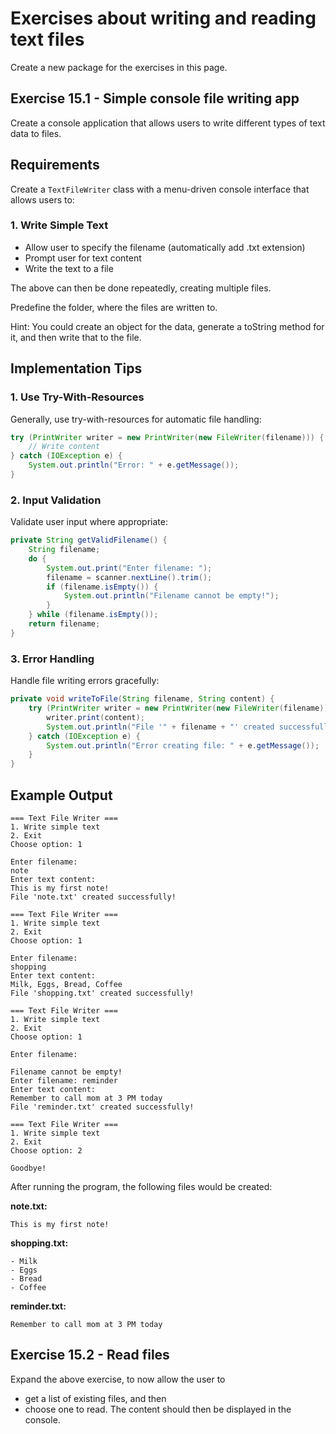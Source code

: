 # Exercises about writing and reading text files

Create a new package for the exercises in this page.

## Exercise 15.1 - Simple console file writing app

Create a console application that allows users to write different types of text data to files. 

## Requirements

Create a `TextFileWriter` class with a menu-driven console interface that allows users to:

### 1. Write Simple Text
- Allow user to specify the filename (automatically add .txt extension)
- Prompt user for text content
- Write the text to a file

The above can then be done repeatedly, creating multiple files.

Predefine the folder, where the files are written to.

Hint: You could create an object for the data, generate a toString method for it, and then write that to the file.


## Implementation Tips

### 1. Use Try-With-Resources
Generally, use try-with-resources for automatic file handling:

```java
try (PrintWriter writer = new PrintWriter(new FileWriter(filename))) {
    // Write content
} catch (IOException e) {
    System.out.println("Error: " + e.getMessage());
}
```

### 2. Input Validation
Validate user input where appropriate:

```java
private String getValidFilename() {
    String filename;
    do {
        System.out.print("Enter filename: ");
        filename = scanner.nextLine().trim();
        if (filename.isEmpty()) {
            System.out.println("Filename cannot be empty!");
        }
    } while (filename.isEmpty());
    return filename;
}
```

### 3. Error Handling
Handle file writing errors gracefully:

```java
private void writeToFile(String filename, String content) {
    try (PrintWriter writer = new PrintWriter(new FileWriter(filename))) {
        writer.print(content);
        System.out.println("File '" + filename + "' created successfully!");
    } catch (IOException e) {
        System.out.println("Error creating file: " + e.getMessage());
    }
}
```

## Example Output

```
=== Text File Writer ===
1. Write simple text
2. Exit
Choose option: 1

Enter filename: 
note
Enter text content: 
This is my first note!
File 'note.txt' created successfully!

=== Text File Writer ===
1. Write simple text
2. Exit
Choose option: 1

Enter filename: 
shopping
Enter text content: 
Milk, Eggs, Bread, Coffee
File 'shopping.txt' created successfully!

=== Text File Writer ===
1. Write simple text
2. Exit
Choose option: 1

Enter filename: 

Filename cannot be empty!
Enter filename: reminder
Enter text content: 
Remember to call mom at 3 PM today
File 'reminder.txt' created successfully!

=== Text File Writer ===
1. Write simple text
2. Exit
Choose option: 2

Goodbye!
```

After running the program, the following files would be created:

**note.txt:**
```
This is my first note!
```

**shopping.txt:**
```
- Milk
- Eggs
- Bread
- Coffee
```

**reminder.txt:**
```
Remember to call mom at 3 PM today
```

## Exercise 15.2 - Read files

Expand the above exercise, to now allow the user to
- get a list of existing files, and then 
- choose one to read. The content should then be displayed in the console.